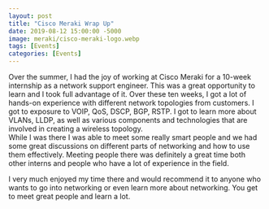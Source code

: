 ```yaml
---
layout: post
title: "Cisco Meraki Wrap Up"
date: 2019-08-12 15:00:00 -5000
image: meraki/cisco-meraki-logo.webp
tags: [Events]
categories: [Events]
---
```


Over the summer, I had the joy of working at Cisco Meraki for a 10-week internship as a network support engineer. This was a great opportunity to learn and I took full advantage of it. Over these ten weeks, I got a lot of hands-on experience with different network topologies from customers. I got to exposure to VOIP, QoS, DSCP, BGP, RSTP. I got to learn more about VLANs, LLDP, as well as various components and technologies that are involved in creating a wireless topology.  
While I was there I was able to meet some really smart people and we had some great discussions on different parts of networking and how to use them effectively. Meeting people there was definitely a great time both other interns and people who have a lot of experience in the field.  

I very much enjoyed my time there and would recommend it to anyone who wants to go into networking or even learn more about networking. You get to meet great people and learn a lot.
